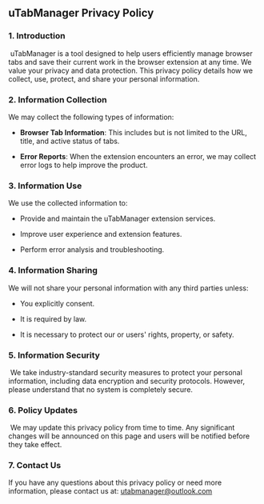 ## uTabManager Privacy Policy

### 1. Introduction

​	uTabManager is a tool designed to help users efficiently manage browser tabs and save their current work in the browser extension at any time. We value your privacy and data protection. This privacy policy details how we collect, use, protect, and share your personal information.



### 2. Information Collection

We may collect the following types of information:

- **Browser Tab Information**: This includes but is not limited to the URL, title, and active status of tabs.

- **Error Reports**: When the extension encounters an error, we may collect error logs to help improve the product.

  

### 3. Information Use

We use the collected information to:

- Provide and maintain the uTabManager extension services.

- Improve user experience and extension features.

- Perform error analysis and troubleshooting.

  

### 4. Information Sharing

We will not share your personal information with any third parties unless:

- You explicitly consent.

- It is required by law.

- It is necessary to protect our or users' rights, property, or safety.

  

### 5. Information Security

​    We take industry-standard security measures to protect your personal information, including data encryption and security protocols. However, please understand that no system is completely secure.



### 6. Policy Updates

​    We may update this privacy policy from time to time. Any significant changes will be announced on this page and users will be notified before they take effect.



### 7. Contact Us

If you have any questions about this privacy policy or need more information, please contact us at: utabmanager@outlook.com